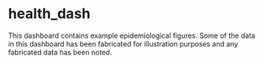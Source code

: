 # health_dash
This dashboard contains example epidemiological figures. Some of the data in this dashboard has been fabricated for illustration purposes and any fabricated data has been noted. 
